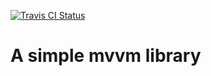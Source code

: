 <p>
    <a href="https://www.travis-ci.org/zhaoky/mvvm">
    	<img src="https://www.travis-ci.org/zhaoky/mvvm.svg?branch=master" alt="Travis CI Status"/>
    </a>
<p>

# A simple mvvm library

